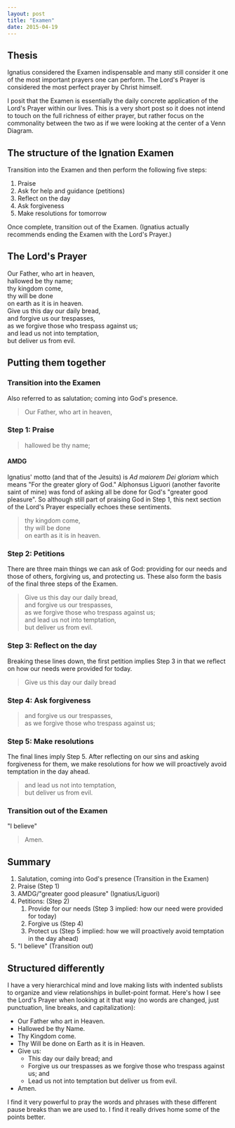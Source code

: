 ```yaml
---
layout: post
title: "Examen"
date: 2015-04-19
---
```


## Thesis
Ignatius considered the Examen indispensable and many still consider it one of the most important prayers one can perform. The Lord's Prayer is considered the most perfect prayer by Christ himself.

I posit that the Examen is essentially the daily concrete application of the Lord's Prayer within our lives. This is a very short post so it does not intend to touch on the full richness of either prayer, but rather focus on the commonality between the two as if we were looking at the center of a Venn Diagram.

## The structure of the Ignation Examen
Transition into the Examen and then perform the following five steps:

  1. Praise
  2. Ask for help and guidance (petitions)
  3. Reflect on the day
  4. Ask forgiveness
  5. Make resolutions for tomorrow

Once complete, transition out of the Examen. (Ignatius actually recommends ending the Examen with the Lord's Prayer.)

## The Lord's Prayer
Our Father, who art in heaven,<br>
hallowed be thy name;<br>
thy kingdom come,<br>
thy will be done<br>
on earth as it is in heaven.<br>
Give us this day our daily bread,<br>
and forgive us our trespasses,<br>
as we forgive those who trespass against us;<br>
and lead us not into temptation,<br>
but deliver us from evil.<br>

## Putting them together

### Transition into the Examen
Also referred to as salutation; coming into God's presence.

>Our Father, who art in heaven,

### Step 1: Praise
>hallowed be thy name;

#### AMDG
Ignatius' motto (and that of the Jesuits) is _Ad maiorem Dei gloriam_ which means "For the greater glory of God." Alphonsus Liguori (another favorite saint of mine) was fond of asking all be done for God's "greater good pleasure". So although still part of praising God in Step 1, this next section of the Lord's Prayer especially echoes these sentiments.

>thy kingdom come,<br>
>thy will be done<br>
>on earth as it is in heaven.<br>

### Step 2: Petitions
There are three main things we can ask of God: providing for our needs and those of others, forgiving us, and protecting us. These also form the basis of the final three steps of the Examen.

>Give us this day our daily bread,<br>
>and forgive us our trespasses,<br>
>as we forgive those who trespass against us;<br>
>and lead us not into temptation,<br>
>but deliver us from evil.<br>

### Step 3: Reflect on the day
Breaking these lines down, the first petition implies Step 3 in that we reflect on how our needs were provided for today.

>Give us this day our daily bread

### Step 4: Ask forgiveness
>and forgive us our trespasses,<br>
>as we forgive those who trespass against us;<br>

### Step 5: Make resolutions
The final lines imply Step 5. After reflecting on our sins and asking forgiveness for them, we make resolutions for how we will proactively avoid temptation in the day ahead.

>and lead us not into temptation,<br>
>but deliver us from evil.<br>

### Transition out of the Examen
"I believe"

> Amen.

## Summary
  1. Salutation, coming into God's presence (Transition in the Examen)
  2. Praise (Step 1)
  3. AMDG/"greater good pleasure" (Ignatius/Liguori)
  4. Petitions: (Step 2)
     1. Provide for our needs (Step 3 implied: how our need were provided for today)
     1. Forgive us (Step 4)
     1. Protect us (Step 5 implied: how we will proactively avoid temptation in the day ahead)
  5. "I believe" (Transition out)

## Structured differently
I have a very hierarchical mind and love making lists with indented sublists to organize and view relationships in bullet-point format. Here's how I see the Lord's Prayer when looking at it that way (no words are changed, just punctuation, line breaks, and capitalization):

  - Our Father who art in Heaven.
  - Hallowed be thy Name.
  - Thy Kingdom come.
  - Thy Will be done on Earth as it is in Heaven.
  - Give us:
    - This day our daily bread; and
    - Forgive us our trespasses as we forgive those who trespass against us; and
    - Lead us not into temptation but deliver us from evil.
  - Amen.

I find it very powerful to pray the words and phrases with these different pause breaks than we are used to. I find it really drives home some of the points better.
